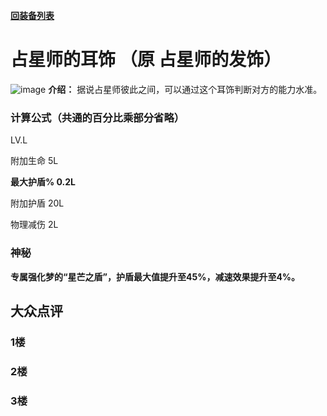  [**回装备列表**](../README.md)   
# 占星师的耳饰 （原 占星师的发饰）
![image](https://user-images.githubusercontent.com/35645329/193888193-a029e519-1214-4875-87ec-96ba99a43bb7.png)  **介绍：** 据说占星师彼此之间，可以通过这个耳饰判断对方的能力水准。    
### 计算公式（共通的百分比乘部分省略）
LV.L   

附加生命 5L   

**最大护盾% 0.2L**   

附加护盾 20L     

物理减伤 2L  

### 神秘
**专属强化梦的“星芒之盾”，护盾最大值提升至45%，减速效果提升至4%。**

## 大众点评
### 1楼

### 2楼

### 3楼
